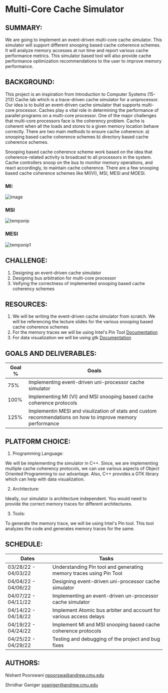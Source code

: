# Multi-Core Cache Simulator

## SUMMARY:

We are going to implement an event-driven multi-core cache simulator. This simulator will support different snooping based cache coherence schemes. It will analyze memory accesses at run time and report various cache performance metrics. This simulator based tool will also provide cache performance optimization recommendations to the user to improve memory performance.

## BACKGROUND:

This project is an inspiration from Introduction to Computer Systems (15-213) Cache lab which is a trace-driven cache simulator for a uniprocessor. Our idea is to build an event-driven cache simulator that supports multi-core processor. Caches play a vital role in determining the performance of parallel programs on a multi-core processor. One of the major challenges that multi-core processors face is the coherency problem. Cache is coherent when all the loads and stores to a given memory location behave correctly. There are two main methods to ensure cache coherence: a) snooping based cache coherence schemes b) directory based cache coherence schemes. 

Snooping based cache coherence scheme work based on the idea that coherence-related activity is broadcast to all processors in the system. Cache controllers snoop on the bus to monitor memory operations, and react accordingly, to maintain cache coherence. There are a few snooping based cache coherence schemes like MI(VI), MSI, MESI and MOESI. 

### MI:

![image](https://user-images.githubusercontent.com/80713159/159839944-505bf792-c69b-4556-ac90-35a748906504.png)

### MSI

![tempsnip](https://user-images.githubusercontent.com/80713159/159840351-fe896d5c-6f04-4c65-b93e-15dc999fee7e.png)

### MESI

![tempsnip1](https://user-images.githubusercontent.com/80713159/159840596-00ec5f54-2cdf-4fae-b2b4-d2395418cc56.png)


## CHALLENGE:

1) Designing an event-driven cache simulator 
1) Designing bus arbitration for multi-core processor
2) Veifying the correctness of implemented snooping based cache coherency schemes

## RESOURCES:

1) We will be writing the event-driven cache simulator from scratch. We will be referencing the lecture slides for the various snooping based cache coherence schemes 
2) For the memory traces we will be using Intel's Pin Tool [Documentation](https://www.intel.com/content/www/us/en/developer/articles/tool/pin-a-dynamic-binary-instrumentation-tool.html)
3) For data visualization we will be using gtk [Documentation](https://www.gtk.org/docs/)

## GOALS AND DELIVERABLES:

| Goal % | Goals |
| ----------- | ----------- |
| 75% | Implementing event-driven uni-processor cache simulator |
| 100% | Implementing MI (VI) and MSI snooping based cache coherence protocols | 
| 125% | Implementin MESI and visulization of stats and custom recommendations on how to improve memory performance | 
## PLATFORM CHOICE:

1) Programming Language:

We will be implementing the simulator in C++. Since, we are implementing multiple cache coherency protocols, we can use various aspects of Object Oriented Programming to our advantage. Also, C++ provides a GTK library which can help with data visualization.

2) Architecture:

Ideally, our simulator is architecture independent. You would need to provide the correct memory traces for different architectures.

3) Tools:

To generate the memory trace, we will be using Intel's Pin tool. This tool analyzes the code and generates memory traces for the same.

## SCHEDULE:

| Dates | Tasks |
| ----------- | ----------- |
| 03/28/22 - 04/03/22 | Understanding Pin tool and generating memory traces using Pin Tool |
| 04/04/22 - 04/06/22 | Designing event-driven uni-processor cache simulator | 
| 04/07/22 - 04/11/22 | Implementing an event-driven un-processor cache simulator |
| 04/14/22 - 04/18/22 | Implement Atomic bus arbiter and account for various access delays |
| 04/19/22 - 04/24/22 | Implement MI and MSI snooping based cache coherence protocols  | 
| 04/25/22 - 04/29/22 | Testing and debugging of the project and bug fixes | 

## AUTHORS:

Nishant Poorswani [npoorswa@andrew.cmu.edu](npoorswa@andrew.cmu.edu)

Shridhar Ganiger [sganiger@andrew.cmu.edu](sganiger@andrew.cmu.edu)
